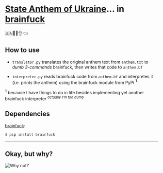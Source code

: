 # [State Anthem of Ukraine](https://en.wikipedia.org/wiki/Shche_ne_vmerla_Ukraina#Official_lyrics)... **in [brainfuck](https://en.wikipedia.org/wiki/Brainfuck)**

🇺🇦🎼🧠👌👈

## How to use

- `translator.py` translates the original anthem text from `anthem.txt` to *dumb 3-commands* brainfuck, then writes that code to `anthem.bf`

- `interpreter.py` reads brainfuck code from `anthem.bf` and interpretes it (i.e. prints the anthem) using the brainfuck module from PyPi **<sup>1</sup>**

**<sup>1<sup/>** 
because I have things to do in life besides implementing yet another brainfuck interpreter <sup>*actually I'm too dumb*<sup/>

## Dependencies

[brainfuck](https://pypi.org/project/brainfuck/):

`$ pip install brainfuck` 

---

## Okay, but **why**?

![Why not?](https://i.ibb.co/Rb6LJ8L/cooltext344302761939352.gif)
